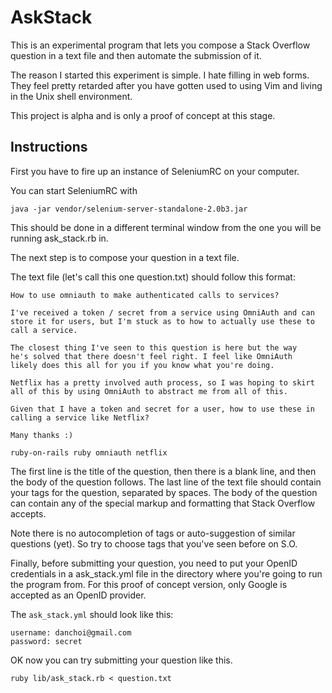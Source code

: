 # AskStack

This is an experimental program that lets you compose a Stack Overflow
question in a text file and then automate the submission of it.

The reason I started this experiment is simple.  I hate filling in web
forms.  They feel pretty retarded after you have gotten used to using
Vim and living in the Unix shell environment.  

This project is alpha and is only a proof of concept at this stage.

## Instructions

First you have to fire up an instance of SeleniumRC on your computer.

You can start SeleniumRC with

    java -jar vendor/selenium-server-standalone-2.0b3.jar 

This should be done in a different terminal window from the one you will
be running ask_stack.rb in.

The next step is to compose your question in a text file.

The text file (let's call this one question.txt) should follow this
format:

    How to use omniauth to make authenticated calls to services?

    I've received a token / secret from a service using OmniAuth and can
    store it for users, but I'm stuck as to how to actually use these to
    call a service.

    The closest thing I've seen to this question is here but the way
    he's solved that there doesn't feel right. I feel like OmniAuth
    likely does this all for you if you know what you're doing.

    Netflix has a pretty involved auth process, so I was hoping to skirt
    all of this by using OmniAuth to abstract me from all of this.

    Given that I have a token and secret for a user, how to use these in
    calling a service like Netflix?

    Many thanks :)

    ruby-on-rails ruby omniauth netflix 

The first line is the title of the question, then there is a blank line,
and then the body of the question follows. The last line of the text
file should contain your tags for the question, separated by spaces.
The body of the question can contain any of the special markup and
formatting that Stack Overflow accepts.

Note there is no autocompletion of tags or auto-suggestion of similar
questions (yet).  So try to choose tags that you've seen before on S.O.

Finally, before submitting your question, you need to put your OpenID
credentials in a ask_stack.yml file in the directory where you're going
to run the program from. For this proof of concept version, only Google
is accepted as an OpenID provider.

The `ask_stack.yml` should look like this:

    username: danchoi@gmail.com
    password: secret

OK now you can try submitting your question like this.

    ruby lib/ask_stack.rb < question.txt



